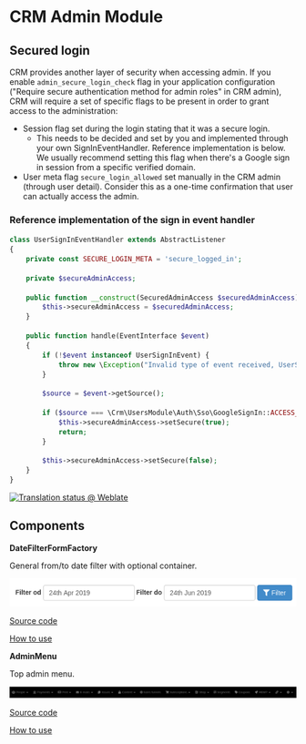 # CRM Admin Module

## Secured login

CRM provides another layer of security when accessing admin. If you enable `admin_secure_login_check` flag in your application configuration ("Require secure authentication method for admin roles" in CRM admin), CRM will require a set of specific flags to be present in order to grant access to the administration:

- Session flag set during the login stating that it was a secure login.
  - This needs to be decided and set by you and implemented through your own SignInEventHandler. Reference implementation is below. We usually recommend setting this flag when there's a Google sign in session from a specific verified domain.
- User meta flag `secure_login_allowed` set manually in the CRM admin (through user detail). Consider this as a one-time confirmation that user can actually access the admin.

### Reference implementation of the sign in event handler

```php
class UserSignInEventHandler extends AbstractListener
{
    private const SECURE_LOGIN_META = 'secure_logged_in';

    private $secureAdminAccess;

    public function __construct(SecuredAdminAccess $securedAdminAccess) {
        $this->secureAdminAccess = $securedAdminAccess;
    }

    public function handle(EventInterface $event)
    {
        if (!$event instanceof UserSignInEvent) {
            throw new \Exception("Invalid type of event received, UserSignInEvent expected, got: " . get_class($event));
        }

        $source = $event->getSource();

        if ($source === \Crm\UsersModule\Auth\Sso\GoogleSignIn::ACCESS_TOKEN_SOURCE_WEB_GOOGLE_SSO) {
            $this->secureAdminAccess->setSecure(true);
            return;
        }

        $this->secureAdminAccess->setSecure(false);
    }
}
```

[![Translation status @ Weblate](https://hosted.weblate.org/widgets/remp-crm/-/admin-module/svg-badge.svg)](https://hosted.weblate.org/projects/remp-crm/admin-module/)

## Components

**DateFilterFormFactory**

General from/to date filter with optional container.

![alt text](docs/date_filter_form.png "Date filter form")

[Source code](https://github.com/remp2020/crm-admin-module/blob/master/src/Components/DateFilterFormFactory.php)

[How to use](https://github.com/remp2020/crm-subscriptions-module/blob/master/src/Presenters/DashboardPresenter.php#L57)

**AdminMenu**

Top admin menu.

![alt text](docs/admin_menu.png "Admin menu")

[Source code](https://github.com/remp2020/crm-admin-module/blob/master/src/Components/AdminMenu/AdminMenu.php)

[How to use](https://github.com/remp2020/crm-admin-module/blob/master/src/Presenters/AdminPresenter.php#L50)
